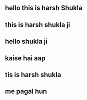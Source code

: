 ## hello this is harsh Shukla
## this is harsh shukla ji
## hello shukla ji
## kaise hai aap
## tis is harsh shukla
## me pagal hun 
